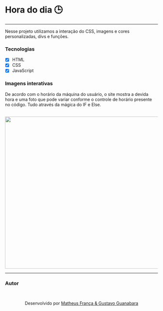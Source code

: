 # Hora do dia 🕒
---
<p> Nesse projeto utilizamos a interação do CSS, imagens e cores personalizadas, divs e funções. </p>

### Tecnologias
- [x] HTML
- [x] CSS
- [x] JavaScript 

### Imagens interativas
<p> 
 De acordo com o horário da máquina do usuário, o site mostra a devida hora e uma foto que pode variar conforme 
 o controle de horário presente no código. Tudo através da mágica do IF e Else.
</p>

<br>

<div align="center"> <img width="551" height="500px" src="https://github.com/franssa01/Cursos/blob/main/Curso%20em%20V%C3%ADdeo/Java%20Script/SITE/SITE/Site%201%20Hora%20do%20dia/site1.gif"/>
</div>

---

### Autor
<br>

<p align="center"> Desenvolvido por <a href="https://www.linkedin.com/in/matheus-fran%C3%A7a-b0961a222/">Matheus França & 
  <a href="https://www.youtube.com/c/CursoemV%C3%ADdeo">Gustavo Guanabara</a>
